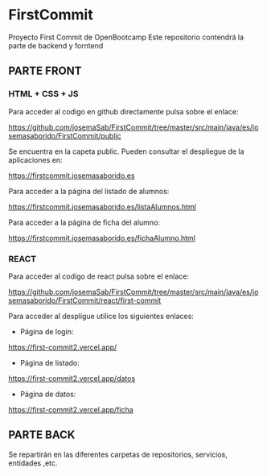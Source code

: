 # FirstCommit

Proyecto First Commit de OpenBootcamp
Este repositorio contendrá la parte de backend y forntend

## PARTE FRONT 

### HTML + CSS + JS

Para acceder al codigo en github directamente pulsa sobre el enlace:

https://github.com/josemaSab/FirstCommit/tree/master/src/main/java/es/josemasaborido/FirstCommit/public

Se encuentra en la capeta public.
Pueden consultar el despliegue de la aplicaciones en:

https://firstcommit.josemasaborido.es

Para acceder a la página del listado de alumnos:

https://firstcommit.josemasaborido.es/listaAlumnos.html

Para acceder a la página de ficha del alumno:

https://firstcommit.josemasaborido.es/fichaAlumno.html

### REACT

Para acceder al codigo de react pulsa sobre el enlace:

https://github.com/josemaSab/FirstCommit/tree/master/src/main/java/es/josemasaborido/FirstCommit/react/first-commit

Para acceder al despligue utilice los siguientes enlaces:

* Página de login:

https://first-commit2.vercel.app/

* Página de listado:

https://first-commit2.vercel.app/datos

* Página de datos:

https://first-commit2.vercel.app/ficha


## PARTE BACK

Se repartirán en las diferentes carpetas de repositorios, servicios, entidades ,etc.
